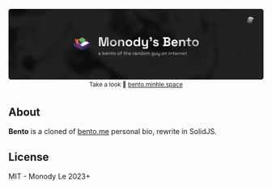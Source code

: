 <p align="center">
	<a href="https://bento.minhle.space/">
		<img src="./public/github.png" />
	</a>
	<br />
	<sup>
    Take a look 🍱 <a href="https://bento.minhle.space/">bento.minhle.space</a>
  </sup>
</p>

## About

**Bento** is a cloned of [bento.me] personal bio, rewrite in SolidJS.

[bento.me]: https://bento.me

## License

MIT - Monody Le 2023+
